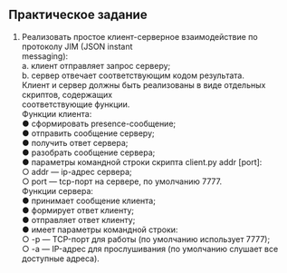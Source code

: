 ## Практическое задание

1. Реализовать простое клиент-серверное взаимодействие по протоколу JIM (JSON instant  
messaging):  
a. клиент отправляет запрос серверу;  
b. сервер отвечает соответствующим кодом результата.  
Клиент и сервер должны быть реализованы в виде отдельных скриптов, содержащих  
соответствующие функции.  
Функции клиента:  
● сформировать presence-сообщение;  
● отправить сообщение серверу;  
● получить ответ сервера;  
● разобрать сообщение сервера;  
● параметры командной строки скрипта client.py addr [port]:  
○ addr — ip-адрес сервера;  
○ port — tcp-порт на сервере, по умолчанию 7777.  
Функции сервера:  
● принимает сообщение клиента;  
● формирует ответ клиенту;  
● отправляет ответ клиенту;  
● имеет параметры командной строки:  
○ -p <port> — TCP-порт для работы (по умолчанию использует 7777);  
○ -a <addr> — IP-адрес для прослушивания (по умолчанию слушает все  
доступные адреса).